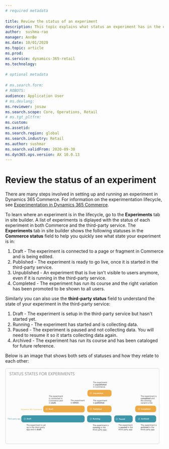 ```yaml
---
# required metadata

title: Review the status of an experiment
description: This topic explains what status an experiment has in the experimentation lifecycle in Dynamics 365 Commerce . 
author:  sushma-rao 
manager: AnnBe
ms.date: 10/01/2020
ms.topic: article
ms.prod: 
ms.service: dynamics-365-retail
ms.technology: 

# optional metadata

# ms.search.form: 
# ROBOTS: 
audience: Application User
# ms.devlang: 
ms.reviewer: josaw
ms.search.scope: Core, Operations, Retail
# ms.tgt_pltfrm: 
ms.custom: 
ms.assetid: 
ms.search.region: global
ms.search.industry: Retail
ms.author: sushmar
ms.search.validFrom: 2020-09-30
ms.dyn365.ops.version: AX 10.0.13
---
```


# Review the status of an experiment
There are many steps involved in setting up and running an experiment in Dynamics 365 Commerce. For information on the experimentation lifecycle, see [Experimentation in Dynamics 365 Commerce](experimentation-overview.md).

To learn where an experiment is in the lifecycle, go to the **Experiments** tab in site builder. A list of experiments is diplayed with the status of each experiment in both Commerce and the third-party service.
The **Experiments** tab in site builder shows the following statuses in the **Commerce status** field to help you quickly see what state your experiment is in:
1. Draft - The experiment is connected to a page or fragment in Commerce and is being edited.
1. Published - The experiment is ready to go live, once it is started in the third-party service.
1. Unpublished - An experiment that is live isn't visible to users anymore, even if it is running in the third-party service.
1. Completed - The experiment has run its course and the right variation has been promoted to be shown to all users.

Similarly you can also use the **third-party status** field to understand the state of your experiment in the third-party service:
1. Draft - The experiment is setup in the third-party service but hasn't started yet.
1. Running - The experiment has started and is collecting data.
1. Paused - The experiment is paused and not collecting data. You will need to resume it so it starts collecting data again.
1. Archived - The experiment has run its course and has been cataloged for future reference.

Below is an image that shows both sets of statuses and how they relate to each other:

[ ![Experimentation statuses](./media/experimentation_statuses.svg) ](./media/experimentation_statuses.svg#lightbox)

